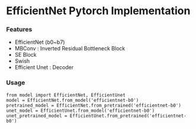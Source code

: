 # EfficientNet Pytorch Implementation

### Features
- EfficientNet (b0~b7)
- MBConv : Inverted Residual Bottleneck Block
- SE Block
- Swish
- Efficient Unet : Decoder

### Usage
```
from model import EfficientNet, EfficientUnet
model = EfficientNet.from_model('efficientnet-b0')
pretrained_model = EfficientNet.from_pretrained('efficientnet-b0')
unet_model = EfficientUnet.from_model('efficientnet-b0')
unet_pretrained_model = EfficientUnet.from_pretrained('efficientnet-b0')
```
